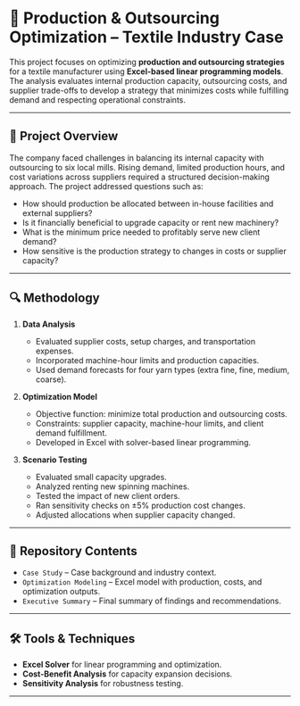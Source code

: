 # 🧵 Production & Outsourcing Optimization – Textile Industry Case

This project focuses on optimizing **production and outsourcing strategies** for a textile manufacturer using **Excel-based linear programming models**. The analysis evaluates internal production capacity, outsourcing costs, and supplier trade-offs to develop a strategy that minimizes costs while fulfilling demand and respecting operational constraints.

---

## 📌 Project Overview

The company faced challenges in balancing its internal capacity with outsourcing to six local mills. Rising demand, limited production hours, and cost variations across suppliers required a structured decision-making approach. The project addressed questions such as:

- How should production be allocated between in-house facilities and external suppliers?  
- Is it financially beneficial to upgrade capacity or rent new machinery?  
- What is the minimum price needed to profitably serve new client demand?  
- How sensitive is the production strategy to changes in costs or supplier capacity?  

---

## 🔍 Methodology

1. **Data Analysis**  
   - Evaluated supplier costs, setup charges, and transportation expenses.  
   - Incorporated machine-hour limits and production capacities.  
   - Used demand forecasts for four yarn types (extra fine, fine, medium, coarse).  

2. **Optimization Model**  
   - Objective function: minimize total production and outsourcing costs.  
   - Constraints: supplier capacity, machine-hour limits, and client demand fulfillment.  
   - Developed in Excel with solver-based linear programming.  

3. **Scenario Testing**  
   - Evaluated small capacity upgrades.  
   - Analyzed renting new spinning machines.  
   - Tested the impact of new client orders.  
   - Ran sensitivity checks on ±5% production cost changes.  
   - Adjusted allocations when supplier capacity changed.  

---

## 📂 Repository Contents

- `Case Study` – Case background and industry context.  
- `Optimization Modeling` – Excel model with production, costs, and optimization outputs.  
- `Executive Summary` – Final summary of findings and recommendations.  

---

## 🛠️ Tools & Techniques

- **Excel Solver** for linear programming and optimization.  
- **Cost-Benefit Analysis** for capacity expansion decisions.  
- **Sensitivity Analysis** for robustness testing.  

---

